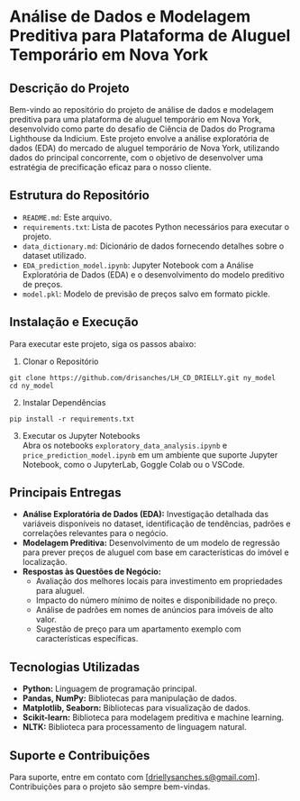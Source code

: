 # Análise de Dados e Modelagem Preditiva para Plataforma de Aluguel Temporário em Nova York

## Descrição do Projeto
Bem-vindo ao repositório do projeto de análise de dados e modelagem preditiva para uma plataforma de aluguel temporário em Nova York, desenvolvido como parte do desafio de Ciência de Dados do Programa Lighthouse da Indicium. Este projeto envolve a análise exploratória de dados (EDA) do mercado de aluguel temporário de Nova York, utilizando dados do principal concorrente, com o objetivo de desenvolver uma estratégia de precificação eficaz para o nosso cliente.

## Estrutura do Repositório
- `README.md`: Este arquivo.
- `requirements.txt`: Lista de pacotes Python necessários para executar o projeto.
- `data_dictionary.md`: Dicionário de dados fornecendo detalhes sobre o dataset utilizado.
- `EDA_prediction_model.ipynb`: Jupyter Notebook com a Análise Exploratória de Dados (EDA) e o desenvolvimento do modelo preditivo de preços.
- `model.pkl`: Modelo de previsão de preços salvo em formato pickle.

## Instalação e Execução
Para executar este projeto, siga os passos abaixo:
1. Clonar o Repositório
```
git clone https://github.com/drisanches/LH_CD_DRIELLY.git ny_model
cd ny_model
```
2. Instalar Dependências
```
pip install -r requirements.txt
```
3. Executar os Jupyter Notebooks  
Abra os notebooks `exploratory_data_analysis.ipynb` e `price_prediction_model.ipynb` em um ambiente que suporte Jupyter Notebook, como o JupyterLab, Goggle Colab ou o VSCode.

## Principais Entregas
- **Análise Exploratória de Dados (EDA):** Investigação detalhada das variáveis disponíveis no dataset, identificação de tendências, padrões e correlações relevantes para o negócio.
- **Modelagem Preditiva:** Desenvolvimento de um modelo de regressão para prever preços de aluguel com base em características do imóvel e localização.
- **Respostas às Questões de Negócio:**
  - Avaliação dos melhores locais para investimento em propriedades para aluguel.
  - Impacto do número mínimo de noites e disponibilidade no preço.
  - Análise de padrões em nomes de anúncios para imóveis de alto valor.
  - Sugestão de preço para um apartamento exemplo com características específicas.

## Tecnologias Utilizadas
- **Python:** Linguagem de programação principal.
- **Pandas, NumPy:** Bibliotecas para manipulação de dados.
- **Matplotlib, Seaborn:** Bibliotecas para visualização de dados.
- **Scikit-learn:** Biblioteca para modelagem preditiva e machine learning.
- **NLTK:** Biblioteca para processamento de linguagem natural.

## Suporte e Contribuições
Para suporte, entre em contato com [driellysanches.s@gmail.com]. Contribuições para o projeto são sempre bem-vindas.
